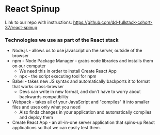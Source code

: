 # React Spinup

Link to our repo with instructions: https://github.com/dd-fullstack-cohort-37/react-spinup

### Technologies we use as part of the React stack
- Node.js - allows us to use javascript on the server, outside of the browser
- npm - Node Package Manager - grabs node libraries and installs them on our computer
    - We need this in order to install Create React App
    - npx - the script executing tool for npm
- Babel - takes new JS syntax and automatically backports it to format that works cross-browser
    - Devs can write in new format, and don't have to worry about backwards compatibility
- Webpack - takes all of your JavaScript and "compiles" it into smaller files and uses only what you need
    - Also finds changes in your application and automatically compiles and deploy them
- Create React App - an all-in-one server application that spins-up React applications so that we can easily test them.